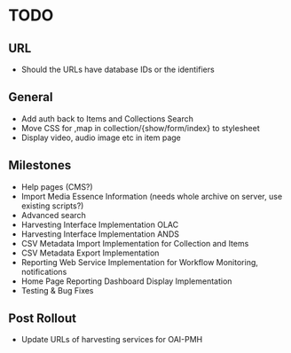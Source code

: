 # TODO

## URL
* Should the URLs have database IDs or the identifiers

## General

* Add auth back to Items and Collections Search
* Move CSS for ,map in collection/{show/form/index} to stylesheet
* Display video, audio image etc in item page

## Milestones
* Help pages (CMS?)
* Import Media Essence Information (needs whole archive on server, use existing scripts?)
* Advanced search
* Harvesting Interface Implementation OLAC
* Harvesting Interface Implementation ANDS
* CSV Metadata Import Implementation for Collection and Items
* CSV Metadata Export Implementation
* Reporting Web Service Implementation for Workflow Monitoring, notifications
* Home Page Reporting Dashboard Display Implementation
* Testing & Bug Fixes

## Post Rollout
* Update URLs of harvesting services for OAI-PMH
